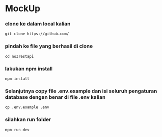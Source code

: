 # MockUp

### clone ke dalam local kalian

```
git clone https://github.com/
```

### pindah ke file yang berhasil di clone

```
cd no3restapi
```

### lakukan npm install

```
npm install
```

### Selanjutnya copy file .env.example dan isi seluruh pengaturan database dengan benar di file .env kalian

```
cp .env.example .env
```

### silahkan run folder

```
npm run dev

```
